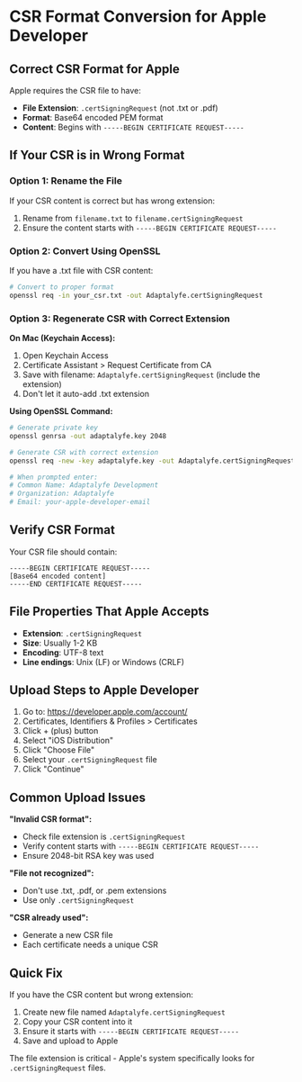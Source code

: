 # CSR Format Conversion for Apple Developer

## Correct CSR Format for Apple

Apple requires the CSR file to have:
- **File Extension**: `.certSigningRequest` (not .txt or .pdf)
- **Format**: Base64 encoded PEM format
- **Content**: Begins with `-----BEGIN CERTIFICATE REQUEST-----`

## If Your CSR is in Wrong Format

### Option 1: Rename the File
If your CSR content is correct but has wrong extension:
1. Rename from `filename.txt` to `filename.certSigningRequest`
2. Ensure the content starts with `-----BEGIN CERTIFICATE REQUEST-----`

### Option 2: Convert Using OpenSSL
If you have a .txt file with CSR content:
```bash
# Convert to proper format
openssl req -in your_csr.txt -out Adaptalyfe.certSigningRequest
```

### Option 3: Regenerate CSR with Correct Extension

**On Mac (Keychain Access):**
1. Open Keychain Access
2. Certificate Assistant > Request Certificate from CA
3. Save with filename: `Adaptalyfe.certSigningRequest` (include the extension)
4. Don't let it auto-add .txt extension

**Using OpenSSL Command:**
```bash
# Generate private key
openssl genrsa -out adaptalyfe.key 2048

# Generate CSR with correct extension
openssl req -new -key adaptalyfe.key -out Adaptalyfe.certSigningRequest

# When prompted enter:
# Common Name: Adaptalyfe Development
# Organization: Adaptalyfe
# Email: your-apple-developer-email
```

## Verify CSR Format

Your CSR file should contain:
```
-----BEGIN CERTIFICATE REQUEST-----
[Base64 encoded content]
-----END CERTIFICATE REQUEST-----
```

## File Properties That Apple Accepts

- **Extension**: `.certSigningRequest`
- **Size**: Usually 1-2 KB
- **Encoding**: UTF-8 text
- **Line endings**: Unix (LF) or Windows (CRLF)

## Upload Steps to Apple Developer

1. Go to: https://developer.apple.com/account/
2. Certificates, Identifiers & Profiles > Certificates
3. Click + (plus) button
4. Select "iOS Distribution" 
5. Click "Choose File"
6. Select your `.certSigningRequest` file
7. Click "Continue"

## Common Upload Issues

**"Invalid CSR format":**
- Check file extension is `.certSigningRequest`
- Verify content starts with `-----BEGIN CERTIFICATE REQUEST-----`
- Ensure 2048-bit RSA key was used

**"File not recognized":**
- Don't use .txt, .pdf, or .pem extensions
- Use only `.certSigningRequest`

**"CSR already used":**
- Generate a new CSR file
- Each certificate needs a unique CSR

## Quick Fix

If you have the CSR content but wrong extension:
1. Create new file named `Adaptalyfe.certSigningRequest`
2. Copy your CSR content into it
3. Ensure it starts with `-----BEGIN CERTIFICATE REQUEST-----`
4. Save and upload to Apple

The file extension is critical - Apple's system specifically looks for `.certSigningRequest` files.